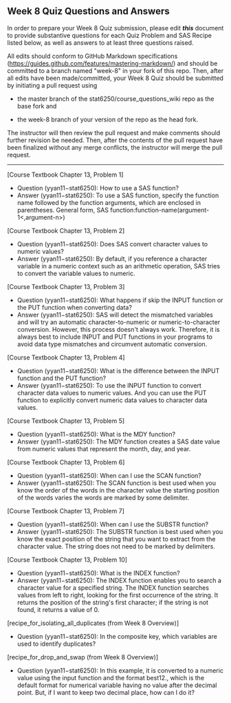 ## Week 8 Quiz Questions and Answers

In order to prepare your Week 8 Quiz submission, please edit ***this*** document to provide substantive questions for each Quiz Problem and SAS Recipe listed below, as well as answers to at least three questions raised.

All edits should conform to GitHub Markdown specifications (https://guides.github.com/features/mastering-markdown/) and should be committed to a branch named "week-8" in your fork of this repo. Then, after all edits have been made/committed, your Week 8 Quiz should be submitted by initiating a pull request using

- the master branch of the stat6250/course_questions_wiki repo as the base fork and

- the week-8 branch of your version of the repo as the head fork.

The instructor will then review the pull request and make comments should further revision be needed. Then, after the contents of the pull request have been finalized without any merge conflicts, the instructor will merge the pull request.

********************************************************************************



[Course Textbook Chapter 13, Problem 1]
- Question (yyan11−stat6250): How to use a SAS function?
- Answer (yyan11−stat6250): To use a SAS function, specify the function name followed by the function arguments, which are enclosed in parentheses. General form, SAS function:function-name(argument-1<,argument-n>)



[Course Textbook Chapter 13, Problem 2]
- Question (yyan11−stat6250): Does SAS convert character values to numeric values?
- Answer (yyan11−stat6250): By default, if you reference a character variable in a numeric context such as an arithmetic operation, SAS tries to convert the variable values to numeric.



[Course Textbook Chapter 13, Problem 3]
- Question (yyan11−stat6250): What happens if skip the INPUT function or the PUT function when converting data?
- Answer (yyan11−stat6250): SAS will detect the mismatched variables and will try an automatic character-to-numeric or numeric-to-character conversion. However, this process doesn't always work. Therefore, it is always best to include INPUT and PUT functions in your programs to avoid data type mismatches and circumvent automatic conversion.



[Course Textbook Chapter 13, Problem 4]
- Question (yyan11−stat6250): What is the difference between the INPUT function and the PUT function?
- Answer (yyan11−stat6250): To use the INPUT function to convert character data values to numeric values. And you can use the PUT function to explicitly convert numeric data values to character data values.




[Course Textbook Chapter 13, Problem 5]
- Question (yyan11−stat6250): What is the MDY function?
- Answer (yyan11−stat6250): The MDY function creates a SAS date value from numeric values that represent the month, day, and year. 



[Course Textbook Chapter 13, Problem 6]
- Question (yyan11−stat6250): When can I use the SCAN function?
- Answer (yyan11−stat6250): The SCAN function is best used when you know the order of the words in the character value the starting position of the words varies the words are marked by some delimiter.



[Course Textbook Chapter 13, Problem 7]
- Question (yyan11−stat6250): When can I use the SUBSTR function?
- Answer (yyan11−stat6250): The SUBSTR function is best used when you know the exact position of the string that you want to extract from the character value. The string does not need to be marked by delimiters. 



[Course Textbook Chapter 13, Problem 10]
- Question (yyan11−stat6250): What is the INDEX function?
- Answer (yyan11−stat6250): The INDEX function enables you to search a character value for a specified string. The INDEX function searches values from left to right, looking for the first occurrence of the string. It returns the position of the string's first character; if the string is not found, it returns a value of 0.



[recipe_for_isolating_all_duplicates (from Week 8 Overview)]
- Question (yyan11−stat6250): In the composite key, which variables are used to identify duplicates?



[recipe_for_drop_and_swap (from Week 8 Overview)]
- Question (yyan11−stat6250): In this example, it is converted to a numeric value using the input function and the format best12., which is the default format for numerical variable having no value after the decimal point. But, if I want to keep two decimal place, how can I do it?

